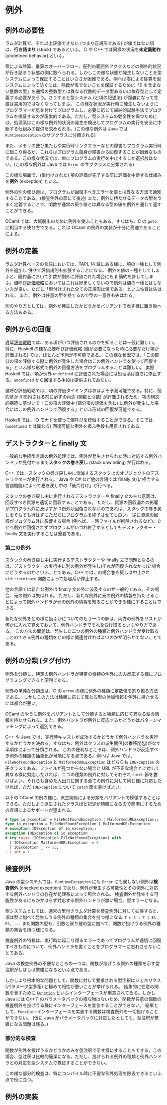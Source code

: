 # 例外

## 例外の必要性

ラムダ計算で、それ以上評価できない (つまり正規形である) が値ではない項は、**行き詰まり** (stuck) であるといふ。
C や C++ では同様の状況を**未定義動作** (undefined behavior) といふ。

零による除算、乗算のオーバーフロー、配列の範囲外アクセスなどの例外的状況が行き詰まり状態の例に数へられる。しかしこの様な状態が発生しないことを型システムによって保証することはいささか困難である。例へば零による除算を型システムによって防ぐには、除数が零でないことを保証するために「0 を含まない整数の型」を通常の整数型とは異なる代数的データ型あるいは依存型として定義する必要があらう。さうすると型システム (と項の記述法) が複雑になって言語は実用的ではなくなってしまふ。
この様な状況が実行時に発生しないようにプログラマーが気を付けてプログラムし、必要に応じて帰納的試験手法でプログラムを検証するのが現実的である。ただし、型システムの健全性を保つためには、処理系はこの様な例外的状況の発生を検出してプログラムの実行を安全に中断する仕組みの提供を求められる。(この様な例外は Java では `RuntimeException` のサブクラスに分類される)

また、メモリの使ひ果たしや実行時リンクエラーなどの障害もプログラム実行時に起こり得るが、これらはプログラム自身が障害から回復することが困難なものである。この様な状況では、単にプログラムの実行を中止するしか選択肢はない。(この様な例外は Java では `Error` のサブクラスに分類される)

この様な場面で、(型付けされた) 項の評価が完了する前に評価を中断する仕組みを**例外** (exception) といふ。

例外の別の使ひ途は、プログラムが回復すべきエラーを値とは異なる方法で通知することである。(検査例外の節にて後述)
また、例外に持たせるデータの型をうまく定義することで、関数が通常の戻り値とは異なる型の値を例外を通じて返すことができる。

OCaml では、大域脱出のために例外を使ふこともある。すなはち、C の `goto` に相当する使ひ方である。これは
OCaml の例外の実装が十分に高速であることによる。

## 例外の定義

ラムダ計算ベースの言語においては、TAPL 14 章にある様に、項の一種として例外を追加し
併せて評価規則も拡張することになる。
例外を値の一種としてしまふと、簡約基において引数が例外に評価された場合にも β 簡約を許してしまふ。値呼び[評価戦略](evaluation.md)においてはこれは好ましくないので例外は値の一種とはしない方が良い。ただし「型付けされた全ての正規形は値である」といふ性質は失はれる。
また、例外は任意の型を持てるので型の一意性も失はれる。

別のやり方としては、例外が発生したかどうかをバリアントで表す様に置き換へる方法もある。

## 例外からの回復

遅延[評価戦略](evaluation.md)では、ある項がいつ評価されるのかを知ることは一般に難しい。
特に、Haskell の様な必要呼び評価戦略 (値が必要になった時に必要なだけ項が評価される) では、ほとんど予測が不可能である。
この様な状況では、「この部分の項を評価する際に例外が発生した場合はこの例外ハンドラを使って回復する」といふ様な形式で例外の回復方法をプログラムすることは難しい。
実際 Haskell では、項が例外 `undefined` に評価された場合には処理系は直ちに停止する。`undefined` から回復する手段は提供されてゐない。

値呼び評価戦略では、項の評価タイミングはおほよそ予測可能である。特に、簡約基が β 簡約される前に必ずの両辺 (関数と引数) が評価されるため、項の構文的構造に基づいて「この項の評価中 (部分項の評価を含む) に例外が発生した場合にはこの例外ハンドラで回復する」といふ形式の回復が可能である。

Haskell では、IO モナドを使って値呼びを模倣することができる。そこでは (`undefined` とは異なる) 回復可能な例外を扱ふ手段も用意されてゐる。

## デストラクターと finally 文

一般的な手続型言語の例外処理では、例外が発生させられた時に対応する例外ハンドラが見付かるまで**スタックの巻き戻し** (stack unwinding) が行はれる。

C++ では、スタックの巻き戻し中に消滅するスタック上のオブジェクトのデストラクターが実行される。 
Java や C# など他の言語では finally 文(に相当する言語機能)によって巻き戻し中の「後片付け」が行へる。

スタックの巻き戻し中に実行されるデストラクターや finally 文の主な意義は、回収すべき資源を適切に回収することである。
ただし、資源の回収漏れの影響がプログラム外に及ばずかつ例外が回復されないのであれば、スタックの巻き戻しをそもそも行はずにただちにプログラムを終了させても良い。
逆に資源の回収がプログラム外に影響する場合 (例へば、一時ファイルが削除されるなど)、たとへ例外が回復されずプログラムがいづれ終了するとしてもデストラクター・finally 文を実行することは重要である。

### 第二の例外

スタックの巻き戻し中に実行するデストラクターや finally 文で問題となるのは、デストラクターの実行中に別の例外が発生し(それが回復されなかっ)た場合にどうするのかといふことである。C++ ではこの場合巻き戻しは中止され `std::terminate` 関数によって処理系が停止する。

他の言語では新たな例外は finally 文の外に波及するのが一般的である。その場合、元の例外は失はれる。
ただし、新たな例外に元の例外の情報を持たせることによって例外ハンドラが元の例外の情報を知ることができる様にすることはできる。

新たな例外をどの様に扱ふかについてのもう一つの解は、両方の例外をリストか何かに入れて覚えておいて、例外ハンドラでそれを受け取るといふやり方である。
この方法の問題は、発生した二つの例外の種類と例外ハンドラが受け取ることのできる例外の種類をどの様に関連付ければよいのかが明らかでないことである。

## 例外の分類 (タグ付け)

例外を分類し、特定の例外ハンドラが特定の種類の例外にのみ反応する様にプログラミングできると便利である。

例外の単純な分類法は、C の `errno` の様に例外の種類に定数値を割り振る方法である。
しかしこの方法は種類に応じて異なる型の付加情報を例外に持たせるには都合が悪い。

OCaml のやうに例外をバリアントとして分類すると種類に応じて異なる型の情報を持たせられる。また、例外ハンドラが例外に反応するかどうかはパターンマッチングによって選別できる。

C++ や Java では、実行時キャストが成功するかどうかで例外ハンドラを実行するかどうかを決める。すなはち、例外はクラスの派生関係(の推移閉包)がなす半順序によって分類される。
これの便利なところは、例外ハンドラが反応すべき例外の種類の抽象化が可能になる点である。例へば Java では、`FileNotFoundException` と `MalformedURLException` はどちらも `IOException` の子クラスである。ファイルが見つからない場合と URL が不正な場合とに対して異なる様に対応したければ、二つの種類の例外に対してそれぞれ `catch` 節を書けばよい。それらも含めた入出力に関する全ての例外に対して同じ様に対応したければ、ただ `IOException` について `catch` 節を書けばよい。

以下の OCaml の例の様に、派生関係による分類をバリアントで模倣することはできる。ただしより派生されたクラスほど記述が煩雑になるので簡潔にするための言語によるサポートが望まれる。

``` ocaml
# type io_exception = FileNotFoundException | MalformedURLException;;
type io_exception = FileNotFoundException | MalformedURLException
# exception IOException of io_exception;;
exception IOException of io_exception
# try raise (IOException FileNotFoundException) with
  | IOException MalformedURLException -> 0
  | IOException _ -> 1;;
- : int = 1
```

## 検査例外

Java の型システムでは、`RuntimeException` にも `Error` にも属しない例外は**検査例外** (checked exception) であり、例外が発生する可能性とその例外に対応する例外ハンドラの存在が処理系によって照合される。
検査例外が発生する可能性があるにもかかはらず対応する例外ハンドラが無い場合、型エラーとなる。

型システムとしては、通常の型付きラムダ計算を検査例外に対して拡張すると、項は型に加へて発生しうる例外の種類の集合を持つ様になる: `Γ ⊢ t : T | E1, E2, ...`
また関数の型も、引数と戻り値の型に加へて、関数が投げうる例外の種類の集合を持つ様になる。

検査例外の特長は、実行時に起こり得るエラーであってプログラムが適切に回復すべきものについて、例外ハンドラを書くことをプログラマーに忘れさせないことである。

Java の検査例外の不便なところの一つは、関数が投げうる例外の種類を示す型注釈がしばしば繁雑になるといふ点である。

しかしより根本的な問題として、関数に対して要求される型注釈はジェネリクス (パラメータ型多相) と極めて相性が悪いことが挙げられる。
抽象的に任意の関数を表すために
[`Function`](https://docs.oracle.com/javase/8/docs/api/java/util/function/Function.html)
といふインターフェースが用意されてゐる。しかし Java には C++11 のパラメータパックの様な物はないため、関数が任意の個数の検査例外を投げうる様にインターフェースを宣言することができない。
結果として、`Function` インターフェースを実装する関数は検査例外を一切投げることができない。
(仮に Java がパラメータパックに対応したとしても、型注釈が繁雑になる問題は残る。)

### 部分的な検査

関数が例外を投げうるかどうかのみを型注釈で示す様にすることもできる。この場合、型注釈は比較的簡潔になる。ただし、投げられる例外の種類と例外ハンドラとの対応を型システムで検証することができない。

この様な部分的検査は、特にコンパイル時に不要な例外処理を除去できるといふ点で役に立つ。

## 例外の実装


